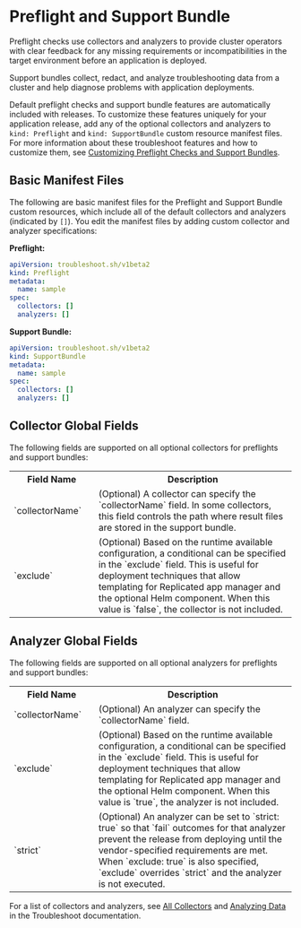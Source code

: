 # Preflight and Support Bundle

Preflight checks use collectors and analyzers to provide cluster operators with clear feedback for any missing requirements or incompatibilities in the target environment before an application is deployed.

Support bundles collect, redact, and analyze troubleshooting data from a cluster and help diagnose problems with application deployments.

Default preflight checks and support bundle features are automatically included with releases. To customize these features uniquely for your application release, add any of the optional collectors and analyzers to `kind: Preflight` and `kind: SupportBundle` custom resource manifest files. For more information about these troubleshoot features and how to customize them, see [Customizing Preflight Checks and Support Bundles](/vendor/preflight-support-bundle-creating/).

## Basic Manifest Files

The following are basic manifest files for the Preflight and Support Bundle custom resources, which include all of the default collectors and analyzers (indicated by `[]`). You edit the manifest files by adding custom collector and analyzer specifications:

**Preflight:**

```yaml
apiVersion: troubleshoot.sh/v1beta2
kind: Preflight
metadata:
  name: sample
spec:
  collectors: []
  analyzers: []
```

**Support Bundle:**

```yaml
apiVersion: troubleshoot.sh/v1beta2
kind: SupportBundle
metadata:
  name: sample
spec:
  collectors: []
  analyzers: []
```

## Collector Global Fields

The following fields are supported on all optional collectors for preflights and support bundles:

<table>
  <tr>
    <th width="30%">Field Name</th>
    <th width="70%">Description</th>
  </tr>
  <tr>
    <td>`collectorName`</td>
    <td>(Optional) A collector can specify the `collectorName` field. In some collectors, this field controls the path where result files are stored in the support bundle.</td>
  </tr>
  <tr>
    <td>`exclude`</td>
    <td>(Optional) Based on the runtime available configuration, a conditional can be specified in the `exclude` field. This is useful for deployment techniques that allow templating for Replicated app manager and the optional Helm component. When this value is `false`, the collector is not included.</td>
  </tr>
</table>


## Analyzer Global Fields

The following fields are supported on all optional analyzers for preflights and support bundles:

<table>
  <tr>
    <th width="30%">Field Name</th>
    <th width="70%">Description</th>
  </tr>
  <tr>
    <td>`collectorName`</td>
    <td>(Optional) An analyzer can specify the `collectorName` field.</td>
  </tr>
  <tr>
    <td>`exclude`</td>
    <td>(Optional) Based on the runtime available configuration, a conditional can be specified in the `exclude` field. This is useful for deployment techniques that allow templating for Replicated app manager and the optional Helm component. When this value is `true`, the analyzer is not included.</td>
  </tr>
  <tr>
    <td>`strict`</td>
    <td>(Optional) An analyzer can be set to `strict: true` so that `fail` outcomes for that analyzer prevent the release from deploying until the vendor-specified requirements are met. When `exclude: true` is also specified, `exclude` overrides `strict` and the analyzer is not executed.</td>
  </tr>
</table>

For a list of collectors and analyzers, see [All Collectors](https://troubleshoot.sh/docs/collect/all/) and [Analyzing Data](https://troubleshoot.sh/docs/analyze/) in the Troubleshoot documentation.
